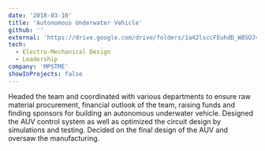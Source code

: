 ```yaml
---
date: '2018-03-10'
title: 'Autonomous Underwater Vehicle'
github: ''
external: 'https://drive.google.com/drive/folders/1a42lsccFEuhdD_W8SOJvp-BQYFuk69CS?usp=share_link'
tech:
  - Electro-Mechanical Design
  - Leadership
company: 'MPSTME'
showInProjects: false
---
```


Headed the team and coordinated with various departments to ensure raw material procurement, financial outlook of the team, raising funds and finding sponsors for building an autonomous underwater vehicle.
Designed the AUV control system as well as optimized the circuit design by simulations and testing.
Decided on the final design of the AUV and oversaw the manufacturing.
